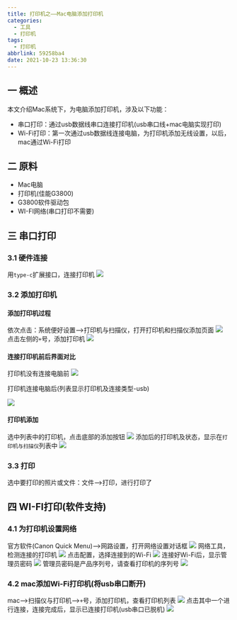 ```yaml
---
title: 打印机之——Mac电脑添加打印机
categories:
  - 工具
  - 打印机
tags:
  - 打印机
abbrlink: 59258ba4
date: 2021-10-23 13:36:30
---
```

## 一 概述

本文介绍Mac系统下，为电脑添加打印机，涉及以下功能：

* 串口打印：通过usb数据线串口连接打印机(usb串口线+mac电脑实现打印)
* Wi-Fi打印：第一次通过usb数据线连接电脑，为打印机添加无线设置，以后，mac通过Wi-Fi打印

<!--more-->

## 二 原料

* Mac电脑
* 打印机(佳能G3800)
* G3800软件驱动包
* WI-FI网络(串口打印不需要)

## 三 串口打印

### 3.1 硬件连接

用`type-c`扩展接口，连接打印机
![][1]

### 3.2 添加打印机

#### 添加打印机过程

依次点击：系统便好设置——>打印机与扫描仪，打开打印机和扫描仪添加页面
![][2]
点击左侧的`+`号，添加打印机
![][3]

#### 连接打印机前后界面对比

打印机没有连接电脑前
![][4]

打印机连接电脑后(列表显示打印机及连接类型-usb)

![][5]

#### 打印机添加

选中列表中的打印机，点击底部的添加按钮
![][6]
添加后的打印机及状态，显示在`打印机与扫描仪`列表中
![][7]

### 3.3 打印

选中要打印的照片或文件：文件——>打印，进行打印了

## 四 WI-FI打印(软件支持)

### 4.1 为打印机设置网络

官方软件(Canon Quick Menu)——>网路设置，打开网络设置对话框
![][8]
网络工具，检测连接的打印机
![][9]
点击配置，选择连接到的Wi-Fi
![][10]
连接好Wi-Fi后，显示管理员密码
![][11]
管理员密码是产品序列号，请查看打印机的序列号
![][12]

### 4.2 mac添加Wi-Fi打印机(将usb串口断开)

mac——>扫描仪与打印机——>`+`号，添加打印机，查看打印机列表
![][13]
点击其中一个进行连接，连接完成后，显示已连接打印机(usb串口已脱机)
![][14]




[1]:https://cdn.staticaly.com/gh/PGzxc/CDN/master/blog-tools/printer-mac-device-connect-view.png
[2]:https://cdn.staticaly.com/gh/PGzxc/CDN/master/blog-image/mac-print-scanner.png
[3]:https://cdn.staticaly.com/gh/PGzxc/CDN/master/blog-tools/printer-mac-setting-add-button.png
[4]:https://cdn.staticaly.com/gh/PGzxc/CDN/master/blog-tools/printer-mac-connect-list-none.png
[5]:https://cdn.staticaly.com/gh/PGzxc/CDN/master/blog-tools/printer-mac-connect-list-device-usb.png
[6]:https://cdn.staticaly.com/gh/PGzxc/CDN/master/blog-tools/printer-mac-connect-list-device-usb-add.png
[7]:https://cdn.staticaly.com/gh/PGzxc/CDN/master/blog-tools/printer-mac-print-usb-on-list.png
[8]:https://cdn.staticaly.com/gh/PGzxc/CDN/master/blog-tools/printer-mac-software-net-settings.png
[9]:https://cdn.staticaly.com/gh/PGzxc/CDN/master/blog-tools/printer-mac-software-net-tools-device.png
[10]:https://cdn.staticaly.com/gh/PGzxc/CDN/master/blog-tools/printer-mac-software-net-tools-connect.png
[11]:https://cdn.staticaly.com/gh/PGzxc/CDN/master/blog-tools/printer-mac-software-net-tools-admin-password.png
[12]:https://cdn.staticaly.com/gh/PGzxc/CDN/master/blog-tools/printer-mac-printer-serial-no.png
[13]:https://cdn.staticaly.com/gh/PGzxc/CDN/master/blog-tools/printer-mac-connect-wifi-list.png
[14]:https://cdn.staticaly.com/gh/PGzxc/CDN/master/blog-tools/printer-mac-wifi-device-add.png